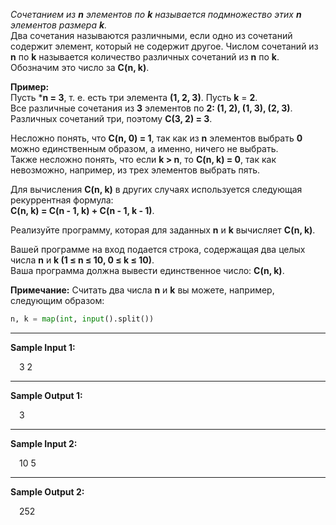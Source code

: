 *Сочетанием из **n** элементов по **k** называется подмножество этих **n** элементов 
размера **k**.*  
Два сочетания называются различными, если одно из сочетаний содержит элемент, 
который не содержит другое.
Числом сочетаний из **n** по **k** называется количество различных сочетаний из **n** по **k**. 
Обозначим это число за **C(n, k)**.

**Пример:**  
Пусть ***n = 3**, т. е. есть три элемента **(1, 2, 3)**. Пусть **k** = **2**.  
Все различные сочетания из **3** элементов по **2: (1, 2), (1, 3), (2, 3)**.  
Различных сочетаний три, поэтому **C(3, 2) = 3**.

Несложно понять, что **C(n, 0) = 1**, так как из **n** элементов выбрать **0** можно единственным 
образом, а именно, ничего не выбрать.  
Также несложно понять, что если **k > n**, то **C(n, k) = 0**, так как невозможно, например, 
из трех элементов выбрать пять.

Для вычисления **C(n, k)** в других случаях используется следующая рекуррентная формула:  
**C(n, k) = C(n - 1, k) + C(n - 1, k - 1)**.

Реализуйте программу, которая для заданных **n** и **k** вычисляет **C(n, k)**.

Вашей программе на вход подается строка, содержащая два целых числа 
**n** и **k (1 ≤ n ≤ 10, 0 ≤ k ≤ 10)**.  
Ваша программа должна вывести единственное число: **C(n, k)**.

**Примечание:**
Считать два числа **n** и **k** вы можете, например, следующим образом:
```python
n, k = map(int, input().split())
```

---
**Sample Input 1:**  
<p style="margin-left: 1em">3 2</p>

---
**Sample Output 1:**
<p style="margin-left: 1em">3</p>

---
**Sample Input 2:**
<p style="margin-left: 1em">10 5</p>

---
**Sample Output 2:**
<p style="margin-left: 1em">252</p>